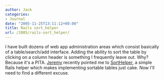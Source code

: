 ```yaml
---
author: Jack
categories:
- Journal
date: "2005-11-25T13:11:12+00:00"
title: Rails sort_helper
url: /2005/rails-sort_helper/
---
```


I have built dozens of web app administration areas which consist basically of a table/search/add interface. Adding the ability to sort the table by clicking on a column header is something I frequently leave out. Why? Because it's a PITA. [Jeremy][1] recently pointed me to [SortHelper][2], a simple Rails helper which makes implementing sortable tables just cake. Now I'll need to find a different excuse.

 [1]: http://www.jeremydurham.com
 [2]: http://wiki.rubyonrails.com/rails/pages/SortHelper2